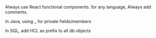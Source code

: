 Always use React functional components.
for any language, Always add comments.

In Java, using _ for private fields/members

In SQL, add HCL as prefix to all db objects
